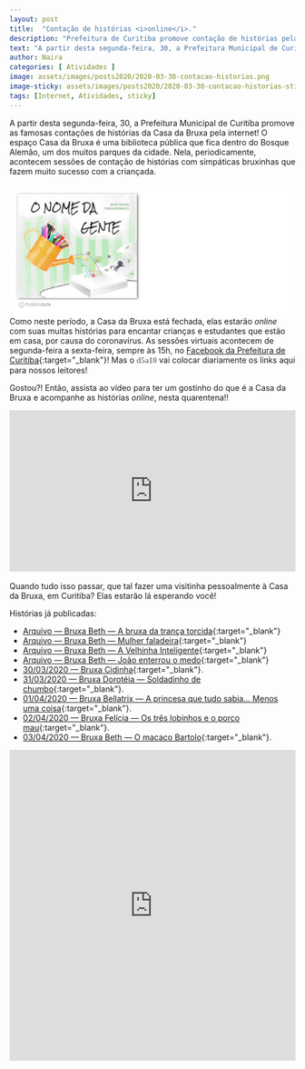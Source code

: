 ```yaml
---
layout: post
title:  "Contação de histórias <i>online</i>."
description: "Prefeitura de Curitiba promove contação de histórias pela internet com as Bruxas do Bosque Alemão."
text: "A partir desta segunda-feira, 30, a Prefeitura Municipal de Curitiba promove as famosas contações de histórias da Casa da Bruxa, pela internet!"
author: Naira
categories: [ Atividades ]
image: assets/images/posts2020/2020-03-30-contacao-historias.png
image-sticky: assets/images/posts2020/2020-03-30-contacao-historias-sticky.jpg
tags: [Internet, Atividades, sticky]
---
```

<link rel="stylesheet" href="/assets/css/plyr.css" />
<style>
.capa { display: block; margin-left: auto; margin-right: auto; width: 50%; 
box-shadow: 0 4px 8px 0 rgba(0, 0, 0, 0.2), 0 6px 20px 0 rgba(0, 0, 0, 0.19);}

.thumb {float: right; width: 45%;}
@media only screen and (max-width: 520px) {
  .txt {font-size: 22px;}
  .thumb {float: right; width: 100%}
}

figure {
  margin: 0rem;
}
figcaption {
display: block;
position: relative;
top:-10px;
font-style: italic;
text-align: center;
}
</style>
A partir desta segunda-feira, 30, a Prefeitura Municipal de Curitiba promove as famosas contações de histórias da Casa da Bruxa pela internet!  O espaço Casa da Bruxa é uma biblioteca pública que fica dentro do Bosque Alemão, um dos muitos parques da cidade. Nela, periodicamente, acontecem sessões de contação de histórias com simpáticas bruxinhas que fazem muito sucesso com a criançada. 

<a href="https://aprender.digital/"><img class="thumb" src="/assets/images/o-nome-da-gente.gif" align="rigth"></a>
Como neste período, a Casa da Bruxa está fechada, elas estarão *online* com suas  muitas histórias para encantar crianças e estudantes que estão em casa, por causa do coronavírus. As sessões virtuais acontecem de segunda-feira a sexta-feira, sempre às 15h, no [Facebook da Prefeitura de Curitiba](https://pt-br.facebook.com/PrefsCuritiba/){:target="_blank"}! Mas o <spam style="font-family: 'Crafty Girls', cursive;color:gray"><b>d5a10</b></spam> vai colocar diariamente os links aqui para nossos leitores!

Gostou?! Então, assista ao vídeo para ter um gostinho do que é a Casa da Bruxa e acompanhe as histórias *online*, nesta quarentena!!
<style>.embed-container { position: relative; padding-bottom: 56.25%; height: 0; overflow: hidden; max-width: 100%; } .embed-container iframe, .embed-container object, .embed-container embed { position: absolute; top: 0; left: 0; width: 100%; height: 100%; }</style><div class='embed-container'><iframe src='https://www.youtube.com/embed/P-gxEGZlQTQ' frameborder='0' allowfullscreen></iframe></div>
<br>
Quando tudo isso passar, que tal fazer uma visitinha pessoalmente à Casa da Bruxa, em Curitiba? Elas estarão lá esperando você! 

Histórias já publicadas:
 * [Arquivo &#8212; Bruxa Beth &#8212; A bruxa da trança torcida](https://www.youtube.com/watch?v=jV8Yeq5ojSw&t){:target="_blank"}
 * [Arquivo &#8212; Bruxa Beth &#8212; Mulher faladeira](https://www.youtube.com/watch?v=_PFweH6J6hU&t){:target="_blank"}
 * [Arquivo &#8212; Bruxa Beth &#8212; A Velhinha Inteligente](https://www.youtube.com/watch?v=T6ozexFBApg){:target="_blank"}
 * [Arquivo &#8212; Bruxa Beth &#8212; João enterrou o medo](https://www.youtube.com/watch?v=KEXm9RxSLlM){:target="_blank"}
 * [30/03/2020  &#8212; Bruxa Cidinha](https://www.facebook.com/PrefsCuritiba/videos/1296609657396007){:target="_blank"}. 
 * [31/03/2020  &#8212; Bruxa Dorotéia &#8212; Soldadinho de chumbo](https://www.facebook.com/PrefsCuritiba/videos/243197493518966/){:target="_blank"}.
 * [01/04/2020  &#8212; Bruxa Bellatrix &#8212; A princesa que tudo sabia... Menos uma coisa](https://www.facebook.com/PrefsCuritiba/videos/627927394730063/){:target="_blank"}.
 * [02/04/2020  &#8212; Bruxa Felícia &#8212; Os três lobinhos e o porco mau](https://www.facebook.com/PrefsCuritiba/videos/2793598070736067/){:target="_blank"}.
 * [03/04/2020  &#8212; Bruxa Beth &#8212; O macaco Bartolo](https://www.facebook.com/PrefsCuritiba/videos/508821009797341/){:target="_blank"}.
  


<iframe src="https://docs.google.com/forms/d/e/1FAIpQLSd8Pl2KwVj0f3hrZaZyGgm0oOE5qWk_fqQIJ_FGwcJu4gfOng/viewform?embedded=true" width="100%" height="547" frameborder="0" marginheight="0" marginwidth="0">Carregando…</iframe>